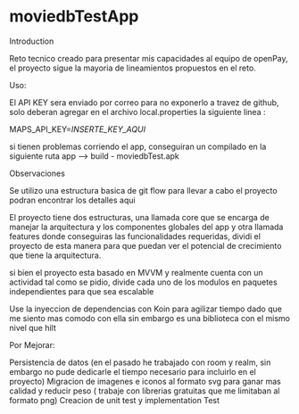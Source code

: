 # moviedbTestApp

Introduction

Reto tecnico creado para presentar mis capacidades al equipo de openPay, el proyecto sigue la mayoria de lineamientos propuestos en el reto.

Uso:

El API KEY sera enviado por correo para no exponerlo a travez de github, solo deberan agregar en el archivo 
local.properties la siguiente linea : 

MAPS_API_KEY=*INSERTE_KEY_AQUI*

si tienen problemas corriendo el app, conseguiran un compilado en la siguiente ruta  app --> build - moviedbTest.apk

Observaciones

Se utilizo una estructura basica de git flow para llevar a cabo el proyecto podran encontrar los detalles aqui

El proyecto tiene dos estructuras, una llamada core que se encarga de manejar la arquitectura y los componentes globales del app y otra llamada features donde conseguiras las funcionalidades requeridas, dividi el proyecto de esta manera 
para que puedan ver el potencial de crecimiento que tiene la arquitectura.

si bien el proyecto esta basado en MVVM y realmente cuenta con un actividad tal como se pidio, divide cada uno de los modulos en paquetes independientes para que sea escalable

Use la inyeccion de dependencias con Koin para agilizar tiempo dado que me siento mas comodo con ella sin embargo es una biblioteca con el mismo nivel que hilt 

Por Mejorar: 

Persistencia de datos (en el pasado he trabajado con room y realm, sin embargo no pude dedicarle el tiempo necesario para incluirlo en el proyecto)
Migracion de imagenes e iconos al formato svg para ganar mas calidad y reducir peso ( trabaje con librerias gratuitas que me limitaban al formato png)
Creacion de unit test y implementation Test
